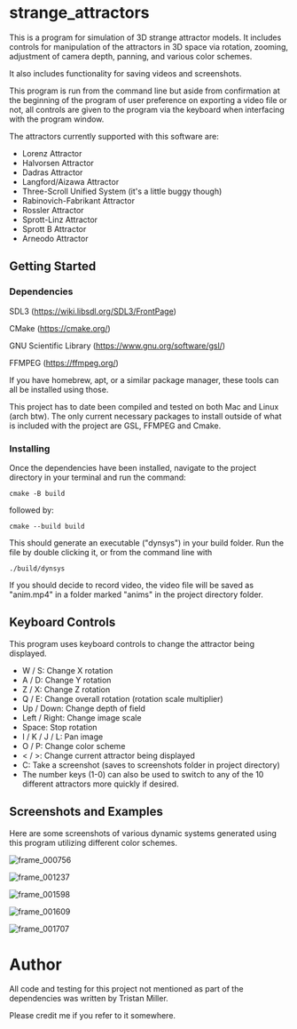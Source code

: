 # strange_attractors

This is a program for simulation of 3D strange attractor models. It includes controls for manipulation of the attractors in 3D space via rotation, zooming, adjustment of camera depth, panning, and various color schemes.

It also includes functionality for saving videos and screenshots.

This program is run from the command line but aside from confirmation at the beginning of the program of user preference on exporting a video file or not, all controls are given to the program via the keyboard when interfacing with the program window.

The attractors currently supported with this software are:

- Lorenz Attractor
- Halvorsen Attractor
- Dadras Attractor
- Langford/Aizawa Attractor
- Three-Scroll Unified System (it's a little buggy though)
- Rabinovich-Fabrikant Attractor
- Rossler Attractor
- Sprott-Linz Attractor
- Sprott B Attractor
- Arneodo Attractor

## Getting Started

### Dependencies

SDL3 (https://wiki.libsdl.org/SDL3/FrontPage)

CMake (https://cmake.org/)

GNU Scientific Library (https://www.gnu.org/software/gsl/)

FFMPEG (https://ffmpeg.org/)

If you have homebrew, apt, or a similar package manager, these tools can all be installed using those.

This project has to date been compiled and tested on both Mac and Linux (arch btw). The only current necessary packages to install outside of what is included with the project are GSL, FFMPEG and Cmake.

### Installing

Once the dependencies have been installed, navigate to the project directory in your terminal and run the command:

`cmake -B build`

followed by:

`cmake --build build`


This should generate an executable ("dynsys") in your build folder. Run the file by double clicking it, or from the command line with 

`./build/dynsys` 

If you should decide to record video, the video file will be saved as "anim.mp4" in a folder marked "anims" in the project directory folder.

## Keyboard Controls

This program uses keyboard controls to change the attractor being displayed.

- W / S: Change X rotation
- A / D: Change Y rotation
- Z / X: Change Z rotation
- Q / E: Change overall rotation (rotation scale multiplier)
- Up / Down: Change depth of field
- Left / Right: Change image scale
- Space: Stop rotation
- I / K / J / L: Pan image
- O / P: Change color scheme
- < / >: Change current attractor being displayed
- C: Take a screenshot (saves to screenshots folder in project directory)
- The number keys (1-0) can also be used to switch to any of the 10 different attractors more quickly if desired.

## Screenshots and Examples

Here are some screenshots of various dynamic systems generated using this program utilizing different color schemes.

![frame_000756](https://github.com/user-attachments/assets/aef1fcd9-b625-4678-aec2-29294878df33)

![frame_001237](https://github.com/user-attachments/assets/173a18b8-8297-484b-b46c-e602a88f5bf7)

![frame_001598](https://github.com/user-attachments/assets/d7774096-294e-4919-be28-5df343398b53)

![frame_001609](https://github.com/user-attachments/assets/62ed0b3c-4043-4f98-a183-f0857c22bd8b)

![frame_001707](https://github.com/user-attachments/assets/b7d78273-35c2-4bc9-95f5-ab632d6e6386)

# Author

All code and testing for this project not mentioned as part of the dependencies was written by Tristan Miller.

Please credit me if you refer to it somewhere.
